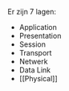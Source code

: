 Er zijn 7 lagen:
- Application 
- Presentation 
- Session
- Transport 
- Netwerk 
- Data Link 
- [[Physical]]

